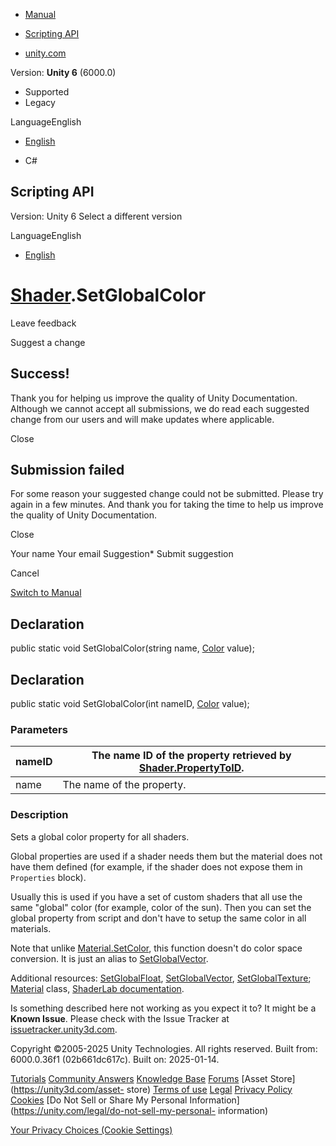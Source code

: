 [ ]()

  * [Manual](../Manual/index.html)
  * [Scripting API](../ScriptReference/index.html)

  * [unity.com](https://unity.com/)

Version: **Unity 6** (6000.0)

  * Supported
  * Legacy

LanguageEnglish

  * [English]()

  * C#

[ ](https://docs.unity3d.com)

## Scripting API

Version: Unity 6 Select a different version

LanguageEnglish

  * [English]()

#  [Shader](Shader.html).SetGlobalColor

Leave feedback

Suggest a change

## Success!

Thank you for helping us improve the quality of Unity Documentation. Although
we cannot accept all submissions, we do read each suggested change from our
users and will make updates where applicable.

Close

## Submission failed

For some reason your suggested change could not be submitted. Please <a>try
again</a> in a few minutes. And thank you for taking the time to help us
improve the quality of Unity Documentation.

Close

Your name Your email Suggestion* Submit suggestion

Cancel

[Switch to Manual](../Manual/class-Shader.html "Go to Shader Component in the
Manual")

## Declaration

public static void SetGlobalColor(string name, [Color](Color.html) value);

## Declaration

public static void SetGlobalColor(int nameID, [Color](Color.html) value);

### Parameters

nameID | The name ID of the property retrieved by [Shader.PropertyToID](Shader.PropertyToID.html).  
---|---  
name | The name of the property.  
  
### Description

Sets a global color property for all shaders.

Global properties are used if a shader needs them but the material does not
have them defined (for example, if the shader does not expose them in
`Properties` block).  
  
Usually this is used if you have a set of custom shaders that all use the same
"global" color (for example, color of the sun). Then you can set the global
property from script and don't have to setup the same color in all materials.  
  
Note that unlike [Material.SetColor](Material.SetColor.html), this function
doesn't do color space conversion. It is just an alias to
[SetGlobalVector](Shader.SetGlobalVector.html).  
  
Additional resources: [SetGlobalFloat](Shader.SetGlobalFloat.html),
[SetGlobalVector](Shader.SetGlobalVector.html),
[SetGlobalTexture](Shader.SetGlobalTexture.html); [Material](Material.html)
class, [ShaderLab documentation](../Manual/Shaders.html).

Is something described here not working as you expect it to? It might be a
**Known Issue**. Please check with the Issue Tracker at
[issuetracker.unity3d.com](https://issuetracker.unity3d.com).

Copyright ©2005-2025 Unity Technologies. All rights reserved. Built from:
6000.0.36f1 (02b661dc617c). Built on: 2025-01-14.

[Tutorials](https://unity3d.com/learn) [Community
Answers](https://answers.unity3d.com) [Knowledge
Base](https://support.unity3d.com/hc/en-us)
[Forums](https://forum.unity3d.com) [Asset Store](https://unity3d.com/asset-
store) [Terms of use](https://docs.unity3d.com/Manual/TermsOfUse.html)
[Legal](https://unity.com/legal) [Privacy
Policy](https://unity.com/legal/privacy-policy)
[Cookies](https://unity.com/legal/cookie-policy) [Do Not Sell or Share My
Personal Information](https://unity.com/legal/do-not-sell-my-personal-
information)

[Your Privacy Choices (Cookie Settings)](javascript:void\(0\);)

